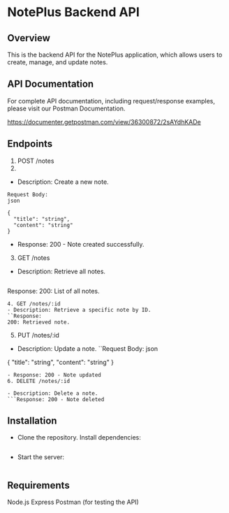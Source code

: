 # NotePlus Backend API
## Overview
This is the backend API for the NotePlus application, which allows users to create, manage, and update notes.

## API Documentation
For complete API documentation, including request/response examples, please visit our Postman Documentation.

https://documenter.getpostman.com/view/36300872/2sAYdhKADe

## Endpoints
1. POST /notes
2. 
- Description: Create a new note.
```
Request Body:
json
 
{
  "title": "string",
  "content": "string"
}
```
- Response: 200 - Note created successfully.

3. GET /notes
- Description: Retrieve all notes.
  ```
Response:
200: List of all notes.
```
4. GET /notes/:id
- Description: Retrieve a specific note by ID.
``Response:
200: Retrieved note.
```
5. PUT /notes/:id
- Description: Update a note.
``Request Body:
json
 
{
  "title": "string",
  "content": "string"
}
```
- Response: 200 - Note updated
6. DELETE /notes/:id

- Description: Delete a note.
```Response: 200 - Note deleted
```
## Installation

- Clone the repository.
Install dependencies:
``` npm install
```
- Start the server: 
```npm start
```
## Requirements
Node.js
Express
Postman (for testing the API)
